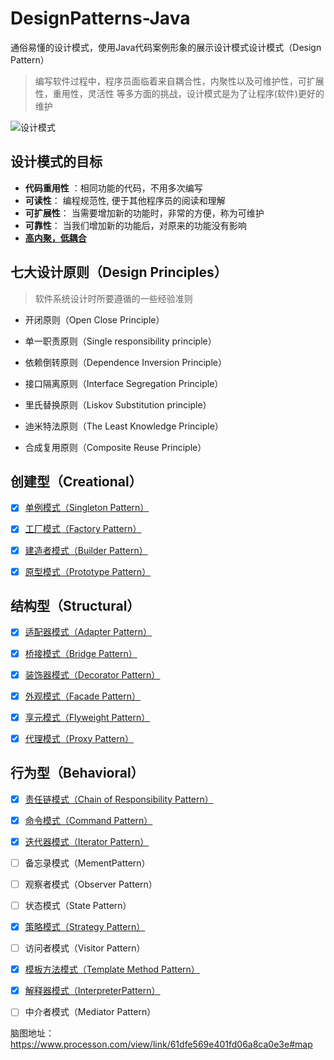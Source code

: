 # DesignPatterns-Java

通俗易懂的设计模式，使用Java代码案例形象的展示设计模式设计模式（Design Pattern）

> 编写软件过程中，程序员面临着来自耦合性，内聚性以及可维护性，可扩展性，重用性，灵活性 等多方面的挑战，设计模式是为了让程序(软件)更好的维护

![设计模式](/Users/wangshanpeng/IdeaProjects/learn/DesignPatterns-Java/工厂模式_FactoryPattern/img/设计模式.png)

## 设计模式的目标

- **代码重用性** ：相同功能的代码，不用多次编写
- **可读性**： 编程规范性, 便于其他程序员的阅读和理解
- **可扩展性**： 当需要增加新的功能时，非常的方便，称为可维护
- **可靠性**： 当我们增加新的功能后，对原来的功能没有影响
- [**高内聚，低耦合**](https://www.cnblogs.com/xdecode/p/9393885.html)

## 七大设计原则（Design Principles）

> 软件系统设计时所要遵循的一些经验准则

- 开闭原则（Open Close Principle）


- 单一职责原则（Single responsibility principle）


- 依赖倒转原则（Dependence Inversion Principle）


- 接口隔离原则（Interface Segregation Principle）


- 里氏替换原则（Liskov Substitution principle）


- 迪米特法原则（The Least Knowledge Principle）


- 合成复用原则（Composite Reuse Principle）




## 创建型（Creational）

- [x] [单例模式（Singleton Pattern）](https://github.com/wangmyhome/DesignPatterns-Java/tree/main/%E5%8D%95%E4%BE%8B%E6%A8%A1%E5%BC%8F_SingletonPattern)  

- [x] [工厂模式（Factory Pattern）](https://github.com/wangmyhome/DesignPatterns-Java/tree/main/%E5%B7%A5%E5%8E%82%E6%A8%A1%E5%BC%8F_FactoryPattern)

- [x] [建造者模式（Builder Pattern）](https://github.com/wangmyhome/DesignPatterns-Java/tree/main/%E5%BB%BA%E9%80%A0%E8%80%85%E6%A8%A1%E5%BC%8F_BuilderPattern) 

- [x] [原型模式（Prototype Pattern）](https://github.com/wangmyhome/DesignPatterns-Java/tree/main/%E5%8E%9F%E5%9E%8B%E6%A8%A1%E5%BC%8F_PrototypePattern)

## 结构型（Structural）

- [x] [适配器模式（Adapter Pattern）](https://github.com/wangmyhome/DesignPatterns-Java/tree/main/%E8%A3%85%E9%A5%B0%E5%99%A8%E6%A8%A1%E5%BC%8F_DecoratorPattern)

- [x] [桥接模式（Bridge Pattern）](https://github.com/wangmyhome/DesignPatterns-Java/tree/main/%E6%A1%A5%E6%8E%A5%E6%A8%A1%E5%BC%8F_BridgePattern)

- [x] [装饰器模式（Decorator Pattern）](https://github.com/wangmyhome/DesignPatterns-Java/tree/main/%E8%A3%85%E9%A5%B0%E5%99%A8%E6%A8%A1%E5%BC%8F_DecoratorPattern)

- [x] [外观模式（Facade Pattern）](https://github.com/wangmyhome/DesignPatterns-Java/tree/main/%E5%A4%96%E8%A7%82%E6%A8%A1%E5%BC%8F_FacadePattern)

- [x] [享元模式（Flyweight Pattern）](https://github.com/wangmyhome/DesignPatterns-Java/tree/main/%E4%BA%AB%E5%85%83%E6%A8%A1%E5%BC%8F_FlyweightPattern)

- [x] [代理模式（Proxy Pattern）](https://github.com/wangmyhome/DesignPatterns-Java/tree/main/%E4%BB%A3%E7%90%86%E6%A8%A1%E5%BC%8F_ProxyPattern)

## 行为型（Behavioral）

- [x] [责任链模式（Chain of Responsibility Pattern）](https://github.com/wangmyhome/DesignPatterns-Java/tree/main/%E8%B4%A3%E4%BB%BB%E9%93%BE%E6%A8%A1%E5%BC%8F_ChainofResponsibilityPattern)

- [x] [命令模式（Command Pattern）](https://github.com/wangmyhome/DesignPatterns-Java/tree/main/%E5%91%BD%E4%BB%A4%E6%A8%A1%E5%BC%8F_CommandPattern) 

- [x] [迭代器模式（Iterator Pattern）](https://github.com/wangmyhome/DesignPatterns-Java/tree/main/%E8%BF%AD%E4%BB%A3%E5%99%A8%E6%A8%A1%E5%BC%8F_IteratorPattern)

- [ ] 备忘录模式（MementPattern） 


- [ ] 观察者模式（Observer Pattern）


- [ ] 状态模式（State Pattern）


- [x] [策略模式（Strategy Pattern）](https://github.com/wangmyhome/DesignPatterns-Java/tree/main/%E7%AD%96%E7%95%A5%E6%A8%A1%E5%BC%8F_StrategyPattern)

- [ ] 访问者模式（Visitor Pattern）


- [x] [模板方法模式（Template Method Pattern）](https://github.com/wangmyhome/DesignPatterns-Java/tree/main/%E6%A8%A1%E6%9D%BF%E6%96%B9%E6%B3%95%E6%A8%A1%E5%BC%8F_TemplateMethodPattern)

- [x] [解释器模式（InterpreterPattern）](https://github.com/wangmyhome/DesignPatterns-Java/tree/main/%E8%A7%A3%E9%87%8A%E5%99%A8%E6%A8%A1%E5%BC%8F_InterpreterPattern)
- [ ] 中介者模式（Mediator Pattern）



脑图地址：https://www.processon.com/view/link/61dfe569e401fd06a8ca0e3e#map
